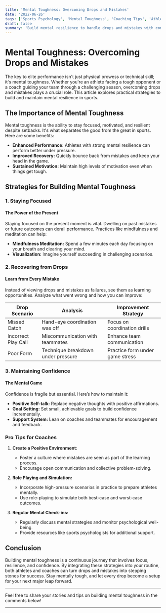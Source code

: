 ```yaml
---
title: 'Mental Toughness: Overcoming Drops and Mistakes'
date: '2022-06-26'
tags: ['Sports Psychology', 'Mental Toughness', 'Coaching Tips', 'Athlete Mindset', 'Performance Improvement']
draft: false
summary: 'Build mental resilience to handle drops and mistakes with confidence. Discover essential strategies for athletes and coaches.'
---
```


# Mental Toughness: Overcoming Drops and Mistakes

The key to elite performance isn't just physical prowess or technical skill; it's mental toughness. Whether you're an athlete facing a tough opponent or a coach guiding your team through a challenging season, overcoming drops and mistakes plays a crucial role. This article explores practical strategies to build and maintain mental resilience in sports.

## The Importance of Mental Toughness

Mental toughness is the ability to stay focused, motivated, and resilient despite setbacks. It's what separates the good from the great in sports. Here are some benefits:

- **Enhanced Performance:** Athletes with strong mental resilience can perform better under pressure.
- **Improved Recovery:** Quickly bounce back from mistakes and keep your head in the game.
- **Sustained Motivation:** Maintain high levels of motivation even when things get tough.

## Strategies for Building Mental Toughness

### 1. Staying Focused

#### The Power of the Present

Staying focused on the present moment is vital. Dwelling on past mistakes or future outcomes can derail performance. Practices like mindfulness and meditation can help:

- **Mindfulness Meditation:** Spend a few minutes each day focusing on your breath and clearing your mind.
- **Visualization:** Imagine yourself succeeding in challenging scenarios.

### 2. Recovering from Drops

#### Learn from Every Mistake

Instead of viewing drops and mistakes as failures, see them as learning opportunities. Analyze what went wrong and how you can improve:

| Drop Scenario       | Analysis                         | Improvement Strategy               |
|---------------------|----------------------------------|-----------------------------------|
| Missed Catch        | Hand-eye coordination was off    | Focus on coordination drills      |
| Incorrect Play Call | Miscommunication with teammates  | Enhance team communication        |
| Poor Form           | Technique breakdown under pressure| Practice form under game stress   |

### 3. Maintaining Confidence

#### The Mental Game

Confidence is fragile but essential. Here’s how to maintain it:

- **Positive Self-talk:** Replace negative thoughts with positive affirmations.
- **Goal Setting:** Set small, achievable goals to build confidence incrementally.
- **Support System:** Lean on coaches and teammates for encouragement and feedback.

### Pro Tips for Coaches

1. **Create a Positive Environment:**
   - Foster a culture where mistakes are seen as part of the learning process.
   - Encourage open communication and collective problem-solving.

2. **Role Playing and Simulation:**
   - Incorporate high-pressure scenarios in practice to prepare athletes mentally.
   - Use role-playing to simulate both best-case and worst-case outcomes.

3. **Regular Mental Check-ins:**
   - Regularly discuss mental strategies and monitor psychological well-being.
   - Provide resources like sports psychologists for additional support.

## Conclusion

Building mental toughness is a continuous journey that involves focus, resilience, and confidence. By integrating these strategies into your routine, both athletes and coaches can turn drops and mistakes into stepping stones for success. Stay mentally tough, and let every drop become a setup for your next major leap forward.

---

Feel free to share your stories and tips on building mental toughness in the comments below!

---
```
